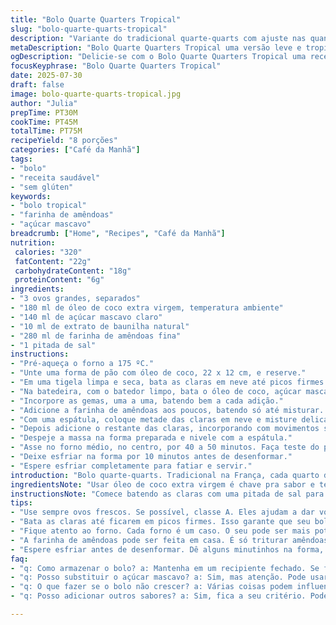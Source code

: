 ```yaml
---
title: "Bolo Quarte Quarters Tropical"
slug: "bolo-quarte-quarts-tropical"
description: "Variante do tradicional quarte-quarts com ajuste nas quantidades e troca de ingredientes comuns. Usa óleo de coco no lugar da manteiga e farinha de amêndoas no lugar da farinha branca, tornando-o livre de glúten e com sabor diferente. A doçura vem da mascavo, mais escuro, e a essência de baunilha usa extrato natural, mudando o aroma. Textura aerada graças à clara em neve, que entra em duas etapas para manter leveza. Assa por volta de 45 minutos, um pouco mais que o padrão. Simples, vegetariano, sem lactose e sem castanhas, ótimo pra quem evita essas alergias. A farinha de amêndoas traz um toque de nozes sem usar castanhas convencionais. Receita com gosto brasuca que casa com café e mate."
metaDescription: "Bolo Quarte Quarters Tropical uma versão leve e tropical do clássico francês. Feito com farinha de amêndoas e óleo de coco."
ogDescription: "Delicie-se com o Bolo Quarte Quarters Tropical uma receita leve e cheia de sabor, perfeita para acompanhar um café."
focusKeyphrase: "Bolo Quarte Quarters Tropical"
date: 2025-07-30
draft: false
image: bolo-quarte-quarts-tropical.jpg
author: "Julia"
prepTime: PT30M
cookTime: PT45M
totalTime: PT75M
recipeYield: "8 porções"
categories: ["Café da Manhã"]
tags:
- "bolo"
- "receita saudável"
- "sem glúten"
keywords:
- "bolo tropical"
- "farinha de amêndoas"
- "açúcar mascavo"
breadcrumb: ["Home", "Recipes", "Café da Manhã"]
nutrition: 
 calories: "320"
 fatContent: "22g"
 carbohydrateContent: "18g"
 proteinContent: "6g"
ingredients:
- "3 ovos grandes, separados"
- "180 ml de óleo de coco extra virgem, temperatura ambiente"
- "140 ml de açúcar mascavo claro"
- "10 ml de extrato de baunilha natural"
- "280 ml de farinha de amêndoas fina"
- "1 pitada de sal"
instructions:
- "Pré-aqueça o forno a 175 ºC."
- "Unte uma forma de pão com óleo de coco, 22 x 12 cm, e reserve."
- "Em uma tigela limpa e seca, bata as claras em neve até picos firmes com uma pitada de sal. Reserve."
- "Na batedeira, com o batedor limpo, bata o óleo de coco, açúcar mascavo e o extrato de baunilha até ficar um creme claro e volumoso."
- "Incorpore as gemas, uma a uma, batendo bem a cada adição."
- "Adicione a farinha de amêndoas aos poucos, batendo só até misturar. Não bata demais."
- "Com uma espátula, coloque metade das claras em neve e misture delicadamente em velocidade baixa para não perder a leveza."
- "Depois adicione o restante das claras, incorporando com movimentos suaves de baixo para cima, usando espátula. Não bata, só envolva para manter a aeração."
- "Despeje a massa na forma preparada e nivele com a espátula."
- "Asse no forno médio, no centro, por 40 a 50 minutos. Faça teste do palito, deve sair limpo."
- "Deixe esfriar na forma por 10 minutos antes de desenformar."
- "Espere esfriar completamente para fatiar e servir."
introduction: "Bolo quarte-quarts. Tradicional na França, cada quarto da massa é de um ingrediente. Simples, pensado pras manhãs preguiçosas. O clássico leva manteiga e farinha de trigo, açúcar branco e ovos mais. Aqui, fiz diferente. Trocou a manteiga por óleo de coco, pra dar leveza e sabor tropical. A farinha de amêndoas no lugar do trigo dá graça sem glúten e um fundo de nozes que nem parece. O açúcar mascavo entrega cor e um toque caramelo, pouquinho diferente do comum. Claras em neve, espumantes. Pasta bem aerada, macia mas firme. Pra servir com café coado, mate ou chá mate na garrafa térmica. Pedi uma pitada, troquei algumas bolas. Assou devagar, receita livre, íntima e brasileira no coração. Pra dias que querem algo simples, sem mistério, um bolo quieto, sem surpresas. Jeito de casa de vó, quase pão de ló, só que rico. Simples, fácil, sem ovos inteiros, tudo separado."
ingredientsNote: "Usar óleo de coco extra virgem é chave pra sabor e textura. Ele deve estar em temperatura ambiente, nem líquido nem duro. Açúcar mascavo claro, não muito escuro pra não deixar forte demais. Farinha de amêndoas fina pode ser feita em casa batendo amêndoas cruas sem casca no processador até virar pó bem fino, ou comprada pronta. É fundamental que as claras estejam bem limpas de gemas, pois ajuda a montar a espuma. A baunilha natural vem do extrato puro, evita químicos e dá um aroma melhor. O sal ajuda a equilibrar e fortalecer as claras para montar melhor a massa aerada. A separação dos ovos deve ser feita com cuidado pra evitar gordura nas claras, pois isso dificulta a montagem."
instructionsNote: "Comece batendo as claras com uma pitada de sal para ajuda-las a firmar. Reserve assim que estiverem firmes, fica mais fácil incorporar e evita perder ar. A batedeira usada seca bem o fundo para a próxima etapa: o creme com óleo de coco, açúcar e baunilha. Bata até o açúcar dissolver um pouco e a mistura clarear, não precisa ficar aerado igual pão de ló. Acrescente as gemas uma a uma, batendo ligeiramente para distribuir bem. A farinha deve entrar aos poucos para não formar grumos e não ativar glúten (no caso fosse farinha de trigo). Misture só o suficiente, senão perde a leveza. Para incorporar as claras, primeiro misture metade em velocidade baixa para fragilizar a estrutura. O restante entra com movimentos delicados e lentos para manter o ar. Despeje na forma já preparada, saia perto ao nivelar a massa porque ela não sobe muito. Ajuste o tempo no forno de 40 a 50 minutos - pode depender do seu forno. Faça o teste do palito. Esfriar antes de desenformar evita quebrar. Fatias na sequência, um bolo feito pra esperar e ser devorado devagar."
tips:
- "Use sempre ovos frescos. Se possível, classe A. Eles ajudam a dar volume à clara em neve. O ideal é separar as claras das gemas quando ainda estão frias. Mais fácil. Depois, leve as claras à temperatura ambiente para bater."
- "Bata as claras até ficarem em picos firmes. Isso garante que seu bolo fique aerado. Misture metade das claras ao creme de gemas com cuidado. Na hora de incorporar, movimentos suaves são chave. Isso evita a perda de ar."
- "Fique atento ao forno. Cada forno é um caso. O seu pode ser mais potente ou não. O teste do palito é infalível. Coloque um palito, se sair limpo tá pronto. Caso contrário, mais uns minutinhos. Evite abrir a porta antes do tempo."
- "A farinha de amêndoas pode ser feita em casa. É só triturar amêndoas sem casca até virar pó. Mas cuidado, não passe do ponto. Se virar pasta não adianta. Pode optar pela farinha comprada, mas a caseira é fresquinha."
- "Espere esfriar antes de desenformar. Dê alguns minutinhos na forma, isso facilita. Se desenformar quente, pode quebrar. Para fatiar, use uma faca bem afiada. Isso ajuda a manter a forma do bolo. Facilita o servir depois."
faq:
- "q: Como armazenar o bolo? a: Mantenha em um recipiente fechado. Se for por mais de um dia, melhor na geladeira. Isso evita mofo. Você também pode congelar. Fatie e coloque em um sacinho. Retire quando quiser."
- "q: Posso substituir o açúcar mascavo? a: Sim, mas atenção. Pode usar açúcar demerara ou mesmo adoçante. Mas isso muda o sabor. O mascavo traz um toque de caramelo. Você deve experimentar. Cada tipo traz um resultado bem diferente."
- "q: O que fazer se o bolo não crescer? a: Várias coisas podem influenciar. Se bateu demais, as claras perdem ar. Ou se não incorporou direito. Forno pode ser o problema também. Um truque é conferir a temperatura. Um forno muito quente queima por fora."
- "q: Posso adicionar outros sabores? a: Sim, fica a seu critério. Pode colocar limão, laranja ou até chocolate em pó. Mas cuidado com os líquidos. Se for adicionar algo molhado, reduza um pouco o óleo. Assim mantém a textura."

---
```

